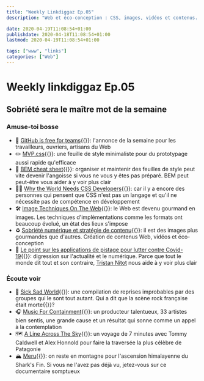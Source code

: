 ```yaml
---
title: "Weekly Linkdiggaz Ep.05"
description: "Web et éco-conception : CSS, images, vidéos et contenus. La sobriété s'impose."

date: 2020-04-19T11:08:54+01:00
publishdate: 2020-04-18T11:08:54+01:00
lastmod: 2020-04-19T11:08:54+01:00

tags: ["www", "links"]
categories: ["Web"]
---
```


# Weekly linkdiggaz Ep.05

## Sobriété sera le maître mot de la semaine

### Amuse-toi bosse

- 🎉 [GitHub is free for teams](https://github.blog/2020-04-14-github-is-now-free-for-teams){{<nbsp>}}: l'annonce de la semaine pour les travailleurs, ouvriers, artisans du Web
- ✏️ [MVP.css](https://andybrewer.github.io/mvp/){{<nbsp>}}: une feuille de style minimaliste pour du prototypage aussi rapide qu'efficace
- 🧰 [BEM cheat sheet](https://9elements.com/bem-cheat-sheet/){{<nbsp>}}: organiser et maintenir des feuilles de style peut vite devenir l'angoisse si vous ne vous y êtes pas préparé. BEM peut peut-être vous aider à y voir plus clair
- 👨‍💻 [Why the World Needs CSS Developers](https://medium.com/@elad/why-the-world-needs-css-developers-318025a6f5c1){{<nbsp>}}: car il y a encore des personnes qui pensent que CSS n'est pas un langage et qu'il ne nécessite pas de compétence en développement
- 🛠️ [Image Techniques On The Web](https://ishadeed.com/article/image-techniques/){{<nbsp>}}: le Web est devenu gourmand en images. Les techniques d'implémentations comme les formats ont beaucoup évolué, un état des lieux s'impose
- ♻️ [Sobriété numérique et stratégie de contenu](https://www.plume-interactive.fr/sobriete-numerique-et-strategie-de-contenu-vers-la-fin-des-videos/){{<nbsp>}}: il est des images plus gourmandes que d'autres. Création de contenus Web, vidéos et éco-conception
- 📡 [Le point sur les applications de pistage pour lutter contre Covid-19](https://standblog.org/blog/post/2020/04/18/Le-point-sur-les-applications-de-pistage-pour-lutter-contre-Covid-19){{<nbsp>}}: digression sur l'actualité et le numérique. Parce que tout le monde dit tout et son contraire, [Tristan Nitot](https://fr.wikipedia.org/wiki/Tristan_Nitot) nous aide à y voir plus clair

### Écoute voir

- 🎸 [Sick Sad World](https://gonzai.com/sick-sad-world-la-compilation-quil-manquait-au-confinement/){{<nbsp>}}: une compilation de reprises improbables par des groupes qui le sont tout autant. Qui a dit que la scène rock française était morte{{<nbsp>}}?
- 🎧 [Music For Containment](https://www.nova.fr/molecule-reunit-33-artistes-pour-une-compil-collaborative-et-solidaire){{<nbsp>}}: un producteur talentueux, 33 artistes bien sentis, une grande cause et un résultat qui sonne comme un appel à la contemplation
- 🗺️ [A Line Across The Sky](https://www.patagonia.com/stories/a-line-across-the-sky/video-79842.html){{<nbsp>}}: un voyage de 7 minutes avec Tommy Caldwell et Alex Honnold pour faire la traversée la plus célèbre de Patagonie
- 🏔️ [Meru](https://www.montagnes-magazine.com/videos-film-meru-ascension-ultime-un-eperon-convoite){{<nbsp>}}: on reste en montagne pour l'ascension himalayenne du Shark's Fin. Si vous ne l'avez pas déjà vu, jetez-vous sur ce documentaire somptueux
